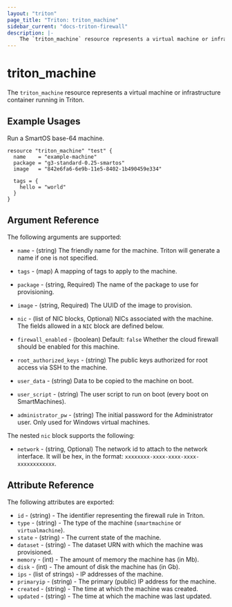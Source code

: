 ```yaml
---
layout: "triton"
page_title: "Triton: triton_machine"
sidebar_current: "docs-triton-firewall"
description: |-
    The `triton_machine` resource represents a virtual machine or infrastructure container running in Triton.
---
```


# triton\_machine

The `triton_machine` resource represents a virtual machine or infrastructure container running in Triton.

## Example Usages

Run a SmartOS base-64 machine.


```
resource "triton_machine" "test" {
  name    = "example-machine"
  package = "g3-standard-0.25-smartos"
  image   = "842e6fa6-6e9b-11e5-8402-1b490459e334"

  tags = {
    hello = "world"
  }
}
```

## Argument Reference

The following arguments are supported:

* `name` - (string)
    The friendly name for the machine. Triton will generate a name if one is not specified.

* `tags` - (map)
    A mapping of tags to apply to the machine.

* `package` - (string, Required)
    The name of the package to use for provisioning.

* `image` - (string, Required)
    The UUID of the image to provision.

* `nic` - (list of NIC blocks, Optional)
    NICs associated with the machine. The fields allowed in a `NIC` block are defined below.

* `firewall_enabled` - (boolean)  Default: `false`
    Whether the cloud firewall should be enabled for this machine.

* `root_authorized_keys` - (string)
    The public keys authorized for root access via SSH to the machine.

* `user_data` - (string)
    Data to be copied to the machine on boot.

* `user_script` - (string)
    The user script to run on boot (every boot on SmartMachines).

* `administrator_pw` - (string)
    The initial password for the Administrator user. Only used for Windows virtual machines.

The nested `nic` block supports the following:
* `network` - (string, Optional)
    The network id to attach to the network interface. It will be hex, in the format: `xxxxxxxx-xxxx-xxxx-xxxx-xxxxxxxxxxxx`.

## Attribute Reference

The following attributes are exported:

* `id` - (string) - The identifier representing the firewall rule in Triton.
* `type` - (string) - The type of the machine (`smartmachine` or `virtualmachine`).
* `state` - (string) - The current state of the machine.
* `dataset` - (string) - The dataset URN with which the machine was provisioned.
* `memory` - (int) - The amount of memory the machine has (in Mb).
* `disk` - (int) - The amount of disk the machine has (in Gb).
* `ips` - (list of strings) - IP addresses of the machine.
* `primaryip` - (string) - The primary (public) IP address for the machine.
* `created` - (string) - The time at which the machine was created.
* `updated` - (string) - The time at which the machine was last updated.
